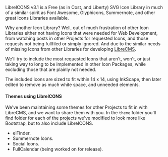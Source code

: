 LibreICONS v3.1 is a Free (as in Cost, and Liberty) SVG Icon Library in much of a similar spirit as Font Awesome, Glyphicons, Summernote, and other great Icons Libraries available.

Why another Icon Library? Well, out of much frustration of other Icon Libraries either not having Icons that were needed for Web Development, from watching posts in other Projects for requested Icons, and those requests not being fullfiled or simply ignored. And due to the similar needs of missing Icons from other Libraries for developing [LibreCMS](https://github.com/StudioJunkyard/LibreCMS).

We'll try to include the most requested Icons that aren't, won't, or just taking way to long to be implemented in other Icon Packages, while excluding those that are plainly not needed.

The included icons are sized to fit within 14 x 14, using InkScape, then later edited to remove as much white space, and unneeded elements.

#### Themes using LibreICONS
We've been maintaining some themes for other Projects to fit in with LibreCMS, and we want to share them with you. In the `theme` folder you'll find folder for each of the projects we've modified to look more like Bootstrap, but to also include LibreICONS.
- elFinder.
- Summernote Icons.
- Social Icons.
- FullCalendar (being worked on for release).
